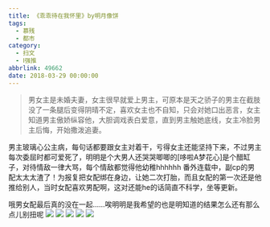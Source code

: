 ```yaml
---
title: 《乖乖待在我怀里》by明月像饼
tags:
  - 慕残
  - 都市
category:
  - 扫文
  - Ⅰ强推
abbrlink: 49662
date: 2018-03-29 00:00:00
---
```

<meta name="referrer" content="no-referrer" />

> 男女主是未婚夫妻，女主很早就爱上男主，可原本是天之骄子的男主在截肢没了一条腿后变得阴晴不定，喜欢女主也不自知，只会对她口出恶言，女主知道男主傲娇纵容他，大胆调戏表白爱意，直到男主触她底线，女主冷脸男主后悔，开始撒泼追妻。

<!-- more -->

男主玻璃心公主病，每句话都要跟女主对着干，亏得女主还能坚持下来，不过男主每次委屈时都可爱死了，明明是个大男人还哭哭唧唧的[哆啦A梦花心]是个醋缸子，对待情敌一律大骂，每个情敌都觉得他幼稚hhhhhh
番外连载中，副cp的男配太太太渣了！为报复把女配绑在身边，让她二次打胎，而且女配的第一次还是他推给别人，当时女配喜欢男配啊，这对还能he的话简直不科学，坐等更新。

哦男女配最后真的没在一起……唉明明是我希望的也是明知道的结果怎么还有那么点儿别扭呢
![](https://wx2.sinaimg.cn/mw690/0069kFhhgy1fptvfz7g9qj30hs0vkgqt.jpg)
![](https://wx1.sinaimg.cn/mw690/0069kFhhgy1fptvg0fxfrj30hs0vkq7r.jpg)
![](https://wx2.sinaimg.cn/mw690/0069kFhhgy1fptvg1oiqqj30hs0vk43b.jpg)
![](https://wx1.sinaimg.cn/mw690/0069kFhhgy1fptvfxw9ofj30hs0vktca.jpg)
![](https://wx3.sinaimg.cn/mw690/0069kFhhgy1fptvg2x3r2j30hs0vkq7w.jpg)